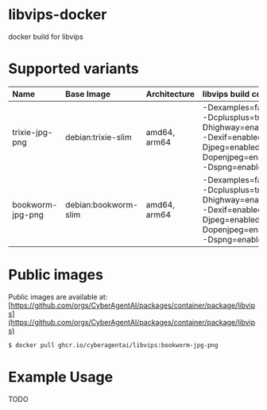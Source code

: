 # libvips-docker
docker build for libvips

# Supported variants

| Name | Base Image | Architecture | libvips build confg |
| :-- | :-- | :-- | :-- |
| trixie-jpg-png | debian:trixie-slim | amd64, arm64 | -Dexamples=false -Dcplusplus=true -Dhighway=enabled -Dexif=enabled -Djpeg=enabled -Dopenjpeg=enabled -Dspng=enabled |
| bookworm-jpg-png | debian:bookworm-slim | amd64, arm64 | -Dexamples=false -Dcplusplus=true -Dhighway=enabled -Dexif=enabled -Djpeg=enabled -Dopenjpeg=enabled -Dspng=enabled |

# Public images
Public images are available at: [https://github.com/orgs/CyberAgentAI/packages/container/package/libvips](https://github.com/orgs/CyberAgentAI/packages/container/package/libvips)

```bash
$ docker pull ghcr.io/cyberagentai/libvips:bookworm-jpg-png
```

# Example Usage
TODO
